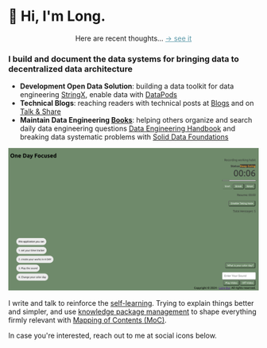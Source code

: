 
# 📓 Hi, I'm Long.

<div style="text-align: center;">
  <p>Here are recent thoughts... <a style="color: #5d9aaa;" href="https:longdatadevlog.com/brain/">→ see it</a></p>
</div>

### I build and document the data systems for bringing data to decentralized data architecture

- **Development Open Data Solution**: building a data toolkit for data engineering [StringX](https://stringx.longdatadevlog/category/start-here), enable data with [DataPods](https://datapods-oss.vercel.app)
- **Technical Blogs**: reaching readers with technical posts at [Blogs](/blogs/) and on [Talk & Share](https://youtube.com/@longdatadevlog/)
- **Maintain Data Engineering [Books](/books)**: helping others organize and search daily data engineering questions [Data Engineering Handbook](https://de-book.longdatadevlog.com) and breaking data systematic problems with [Solid Data Foundations](https://sdf-book.longdatadevlog.com)

![FocusMode](BlankApp.png)

I write and talk to reinforce the [self-learning](/brain/self-taught). Trying to explain things better and simpler, and use [knowledge package management](/brain/create-a-second-brain-with-para/) to shape everything firmly relevant with [Mapping of Contents (MoC)](/tags).

In case you're interested, reach out to me at social icons below.
